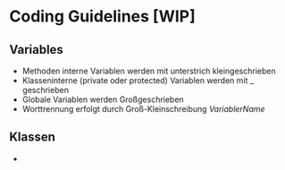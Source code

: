 # Coding Guidelines [WIP]

## Variables
* Methoden interne Variablen werden mit unterstrich kleingeschrieben
* Klasseninterne (private oder protected) Variablen  werden mit _ geschrieben
* Globale Variablen werden Großgeschrieben
* Worttrennung erfolgt durch Groß-Kleinschreibung *VariablerName* 
 
## Klassen
* 
